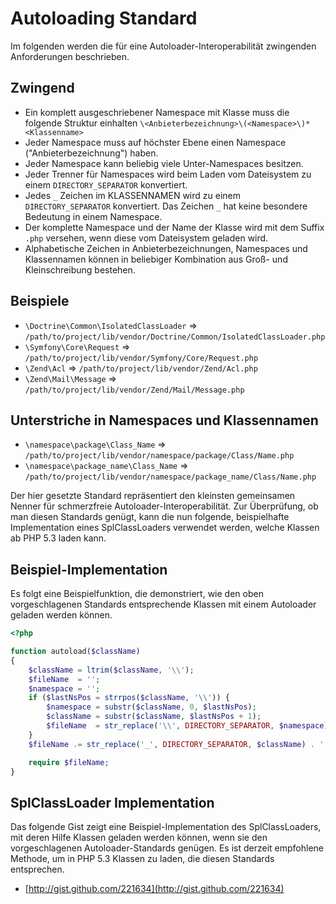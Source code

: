 Autoloading Standard
====================

Im folgenden werden die für eine Autoloader-Interoperabilität zwingenden
Anforderungen beschrieben.

Zwingend
--------

* Ein komplett ausgeschriebener Namespace mit Klasse muss die folgende
  Struktur einhalten `\<Anbieterbezeichnung>\(<Namespace>\)*<Klassenname>`
* Jeder Namespace muss auf höchster Ebene einen Namespace
  ("Anbieterbezeichnung") haben.
* Jeder Namespace kann beliebig viele Unter-Namespaces besitzen.
* Jeder Trenner für Namespaces wird beim Laden vom Dateisystem zu einem
  `DIRECTORY_SEPARATOR` konvertiert.
* Jedes `_` Zeichen im KLASSENNAMEN wird zu einem `DIRECTORY_SEPARATOR`
  konvertiert. Das Zeichen `_` hat keine besondere Bedeutung in einem
  Namespace.
* Der komplette Namespace und der Name der Klasse wird mit dem Suffix `.php`
  versehen, wenn diese vom Dateisystem geladen wird.
* Alphabetische Zeichen in Anbieterbezeichnungen, Namespaces und
  Klassennamen können in beliebiger Kombination aus Groß- und
  Kleinschreibung bestehen.

Beispiele
---------

* `\Doctrine\Common\IsolatedClassLoader` => `/path/to/project/lib/vendor/Doctrine/Common/IsolatedClassLoader.php`
* `\Symfony\Core\Request` => `/path/to/project/lib/vendor/Symfony/Core/Request.php`
* `\Zend\Acl` => `/path/to/project/lib/vendor/Zend/Acl.php`
* `\Zend\Mail\Message` => `/path/to/project/lib/vendor/Zend/Mail/Message.php`

Unterstriche in Namespaces und Klassennamen
-------------------------------------------

* `\namespace\package\Class_Name` => `/path/to/project/lib/vendor/namespace/package/Class/Name.php`
* `\namespace\package_name\Class_Name` => `/path/to/project/lib/vendor/namespace/package_name/Class/Name.php`

Der hier gesetzte Standard repräsentiert den kleinsten gemeinsamen Nenner
für schmerzfreie Autoloader-Interoperabilität. Zur Überprüfung, ob man
diesen Standards genügt, kann die nun folgende, beispielhafte Implementation
eines SplClassLoaders verwendet werden, welche Klassen ab PHP 5.3 laden kann.

Beispiel-Implementation
-----------------------

Es folgt eine Beispielfunktion, die demonstriert, wie den oben
vorgeschlagenen Standards entsprechende Klassen mit einem Autoloader
geladen werden können.

```php
<?php

function autoload($className)
{
    $className = ltrim($className, '\\');
    $fileName  = '';
    $namespace = '';
    if ($lastNsPos = strrpos($className, '\\')) {
        $namespace = substr($className, 0, $lastNsPos);
        $className = substr($className, $lastNsPos + 1);
        $fileName  = str_replace('\\', DIRECTORY_SEPARATOR, $namespace) . DIRECTORY_SEPARATOR;
    }
    $fileName .= str_replace('_', DIRECTORY_SEPARATOR, $className) . '.php';

    require $fileName;
}
```

SplClassLoader Implementation
-----------------------------

Das folgende Gist zeigt eine Beispiel-Implementation des
SplClassLoaders, mit deren Hilfe Klassen geladen werden können, wenn sie den
vorgeschlagenen Autoloader-Standards genügen. Es ist derzeit empfohlene
Methode, um in PHP 5.3 Klassen zu laden, die diesen Standards entsprechen.

* [http://gist.github.com/221634](http://gist.github.com/221634)

